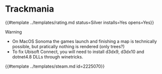 # Trackmania
<!-- script:Aliases [] -->

{{#template ../templates/rating.md status=Silver installs=Yes opens=Yes}}

> [!WARNING]
> - On MacOS Sonoma the games launch and finishing a map is technically possible, but pratically nothing is rendered (only trees?)
> - To fix Ubisoft Connect, you will need to install d3dx9, d3dx10 and dotnet4.8 DLLs through winetricks.

{{#template ../templates/steam.md id=2225070}}
